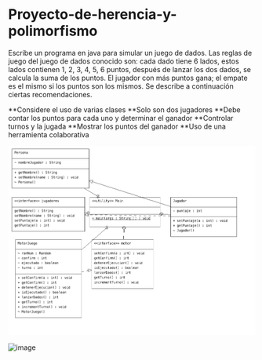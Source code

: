 # Proyecto-de-herencia-y-polimorfismo

Escribe un programa en java para simular un juego de dados. Las reglas de juego del juego
de dados conocido son: cada dado tiene 6 lados, estos lados contienen 1, 2, 3, 4, 5, 6
puntos, después de lanzar los dos dados, se calcula la suma de los puntos. El jugador con
más puntos gana; el empate es el mismo si los puntos son los mismos.
Se describe a continuación ciertas recomendaciones.

 **Considere el uso de varias clases
 **Solo son dos jugadores
 **Debe contar los puntos para cada uno y determinar el ganador
 **Controlar turnos y la jugada
 **Mostrar los puntos del ganador
 **Uso de una herramienta colaborativa

![img.png](img.png)
 
![image](https://user-images.githubusercontent.com/49157674/165867561-a59dbe9b-6389-4cfb-96a5-372015150d4e.png)

